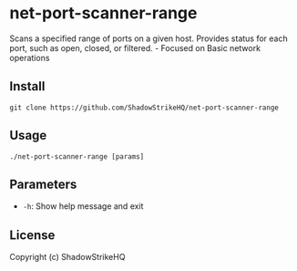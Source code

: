 # net-port-scanner-range
Scans a specified range of ports on a given host. Provides status for each port, such as open, closed, or filtered. - Focused on Basic network operations

## Install
`git clone https://github.com/ShadowStrikeHQ/net-port-scanner-range`

## Usage
`./net-port-scanner-range [params]`

## Parameters
- `-h`: Show help message and exit

## License
Copyright (c) ShadowStrikeHQ
